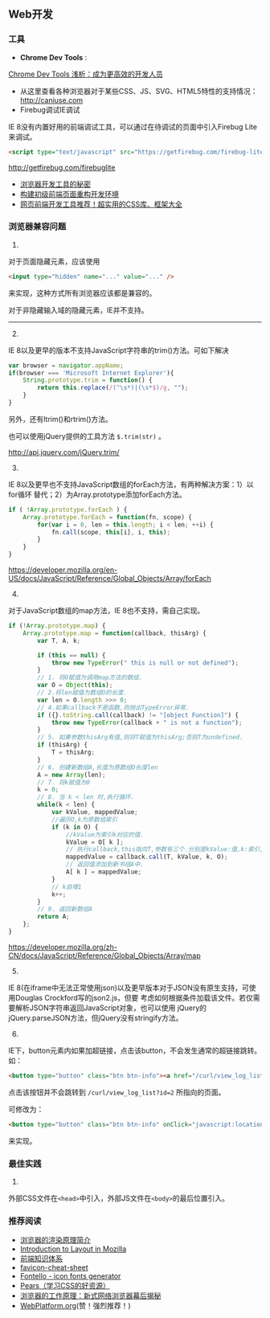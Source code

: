 ## Web开发

### 工具

- **Chrome Dev Tools** :

[Chrome Dev Tools 浅析：成为更高效的开发人员](http://blog.jobbole.com/22065/)


- 从这里查看各种浏览器对于某些CSS、JS、SVG、HTML5特性的支持情况：http://caniuse.com
- Firebug调试IE调试

IE 8没有内置好用的前端调试工具，可以通过在待调试的页面中引入Firebug Lite来调试。

```html
<script type="text/javascript" src="https://getfirebug.com/firebug-lite.js"></script>
```

http://getfirebug.com/firebuglite

- [浏览器开发工具的秘密](http://jinlong.github.io/blog/2013/08/29/devtoolsecrets/)
- [构建初级前端页面重构开发环境](http://blog.wpjam.com/article/build-frontend-development-environment/)
- [网页前端开发工具推荐！超实用的CSS库、框架大全](http://www.uisdc.com/css-and-framework-tool)


### 浏览器兼容问题

1.
对于页面隐藏元素，应该使用

```html
<input type="hidden" name="..." value="..." />
```

来实现，这种方式所有浏览器应该都是兼容的。

对于非隐藏输入域的隐藏元素，IE并不支持。

------

2.
IE 8以及更早的版本不支持JavaScript字符串的trim()方法。可如下解决

```javascript
var browser = navigator.appName;
if(browser === 'Microsoft Internet Explorer'){
    String.prototype.trim = function() {
        return this.replace(/(^\s*)|(\s*$)/g, "");
    }
}
```

另外，还有ltrim()和rtrim()方法。

也可以使用jQuery提供的工具方法 `$.trim(str)` 。

http://api.jquery.com/jQuery.trim/

3.
IE 8以及更早也不支持JavaScript数组的forEach方法，有两种解决方案：1）以for循环
替代；2）为Array.prototype添加forEach方法。

```javascript
if ( !Array.prototype.forEach ) {
    Array.prototype.forEach = function(fn, scope) {
        for(var i = 0, len = this.length; i < len; ++i) {
            fn.call(scope, this[i], i, this);
        }
    }
}
```

https://developer.mozilla.org/en-US/docs/JavaScript/Reference/Global_Objects/Array/forEach

4.
对于JavaScript数组的map方法，IE 8也不支持，需自己实现。

```javascript
if (!Array.prototype.map) {
    Array.prototype.map = function(callback, thisArg) {
        var T, A, k;

        if (this == null) {
            throw new TypeError(" this is null or not defined");
        }
        // 1. 将O赋值为调用map方法的数组.
        var O = Object(this);
        // 2.将len赋值为数组O的长度.
        var len = O.length >>> 0;
        // 4.如果callback不是函数,则抛出TypeError异常.
        if ({}.toString.call(callback) != "[object Function]") {
            throw new TypeError(callback + " is not a function");
        }
        // 5. 如果参数thisArg有值,则将T赋值为thisArg;否则T为undefined.
        if (thisArg) {
            T = thisArg;
        }
        // 6. 创建新数组A,长度为原数组O长度len
        A = new Array(len);
        // 7. 将k赋值为0
        k = 0;
        // 8. 当 k < len 时,执行循环.
        while(k < len) {
            var kValue, mappedValue;
            //遍历O,k为原数组索引
            if (k in O) {
                //kValue为索引k对应的值.
                kValue = O[ k ];
                // 执行callback,this指向T,参数有三个.分别是kValue:值,k:索引,O:原数组.
                mappedValue = callback.call(T, kValue, k, O);
                // 返回值添加到新书组A中.
                A[ k ] = mappedValue;
            }
            // k自增1
            k++;
        }
        // 9. 返回新数组A
        return A;
    };
}
```

https://developer.mozilla.org/zh-CN/docs/JavaScript/Reference/Global_Objects/Array/map

5.
IE 8(在iframe中无法正常使用json)以及更早版本对于JSON没有原生支持，可使用Douglas Crockford写的json2.js，但要
考虑如何根据条件加载该文件。若仅需要解析JSON字符串返回JavaScript对象，也可以使用
jQuery的jQuery.parseJSON方法，但jQuery没有stringify方法。

6.
IE下，button元素内如果加超链接，点击该button，不会发生通常的超链接跳转。如：

```html
<button type="button" class="btn btn-info"><a href="/curl/view_log_list?id=2">查看日志</a></button>
```

点击该按钮并不会跳转到 ``/curl/view_log_list?id=2`` 所指向的页面。

可修改为：

```html
<button type="button" class="btn btn-info" onClick="javascript:location.href='/curl/view_log_list?id=2'">查看日志</button>
```

来实现。

### 最佳实践

1.
外部CSS文件在`<head>`中引入，外部JS文件在`<body>`的最后位置引入。

### 推荐阅读

- [浏览器的渲染原理简介](http://coolshell.cn/articles/9666.html)
- [Introduction to Layout in Mozilla](https://developer.mozilla.org/en-US/docs/Introduction_to_Layout_in_Mozilla)
- [前端知识体系](http://fe.adbeginner.com/)
- [favicon-cheat-sheet](https://github.com/audreyr/favicon-cheat-sheet)
- [Fontello - icon fonts generator](http://fontello.com/)
- [Pears（学习CSS的好资源）](http://pea.rs/)
- [浏览器的工作原理：新式网络浏览器幕后揭秘](http://www.html5rocks.com/zh/tutorials/internals/howbrowserswork/)
- [WebPlatform.org](http://www.webplatform.org/)(赞！强烈推荐！)
